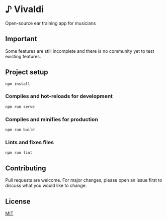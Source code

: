 # ♪ Vivaldi
Open-source ear training app for musicians

## Important
Some features are still incomplete and there is no community yet to test existing features.


## Project setup
```
npm install
```

### Compiles and hot-reloads for development
```
npm run serve
```

### Compiles and minifies for production
```
npm run build
```

### Lints and fixes files
```
npm run lint
```


## Contributing
Pull requests are welcome. For major changes, please open an issue first to discuss what you would like to change.

## License
[MIT](https://gitlab.com/baris/vivaldi/-/blob/master/LICENSE)
